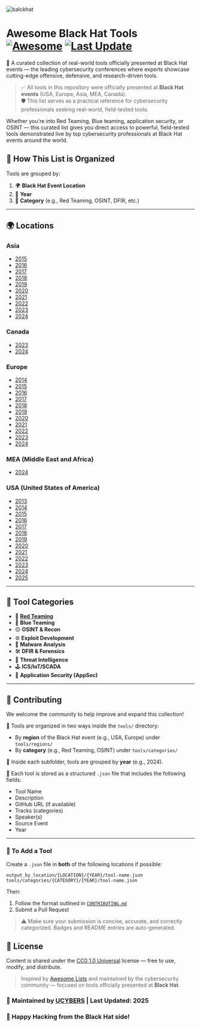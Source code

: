 
![balckhat](https://github.com/user-attachments/assets/de100353-c270-4699-a3dd-4a6713c93ea0)

# Awesome Black Hat Tools [![Awesome](https://awesome.re/badge.svg)](https://awesome.re) [![Last Update](https://img.shields.io/badge/Updated-July%202025-blue)](https://github.com/UCYBERS/Awesome-BlackHat-Tools)

🚀 A curated collection of real-world tools officially presented at Black Hat events — the leading cybersecurity conferences where experts showcase cutting-edge offensive, defensive, and research-driven tools.

> ✅ All tools in this repository were officially presented at **Black Hat events** (USA, Europe, Asia, MEA, Canada).  
> 🛡️ This list serves as a practical reference for cybersecurity professionals seeking real-world, field-tested tools.


Whether you're into Red Teaming, Blue teaming, application security, or OSINT — this curated list gives you direct access to powerful, field-tested tools demonstrated live by top cybersecurity professionals at Black Hat events around the world.

## 📌 How This List is Organized

Tools are grouped by:
1. 🌍 **Black Hat Event Location**  
2. 📅 **Year**
3. 🎯 **Category** (e.g., Red Teaming, OSINT, DFIR, etc.)

---
## 🌍 Locations

### Asia
- [2015](tools/regions/Asia/2015/README.md)
- [2016](tools/regions/Asia/2016/README.md)
- [2017](tools/regions/Asia/2017/README.md)
- [2018](tools/regions/Asia/2018/README.md)
- [2019](tools/regions/Asia/2019/README.md)
- [2020](tools/regions/Asia/2020/README.md)
- [2021](tools/regions/Asia/2021/README.md)
- [2022](tools/regions/Asia/2022/README.md)
- [2023](tools/regions/Asia/2023/README.md)
- [2024](tools/regions/Asia/2024/README.md)

### Canada
- [2023](tools/regions/Canada/2023/README.md)
- [2024](tools/regions/Canada/2024/README.md)

### Europe
- [2014](tools/regions/Europe/2014/README.md)
- [2015](tools/regions/Europe/2015/README.md)
- [2016](tools/regions/Europe/2016/README.md)
- [2017](tools/regions/Europe/2017/README.md)
- [2018](tools/regions/Europe/2018/README.md)
- [2019](tools/regions/Europe/2019/README.md)
- [2020](tools/regions/Europe/2020/README.md)
- [2021](tools/regions/Europe/2021/README.md)
- [2022](tools/regions/Europe/2022/README.md)
- [2023](tools/regions/Europe/2023/README.md)
- [2024](tools/regions/Europe/2024/README.md)

### MEA (Middle East and Africa)
- [2024](tools/regions/MEA/2024/README.md)

### USA (United States of America)
- [2013](tools/regions/USA/2013/README.md)
- [2014](tools/regions/USA/2014/README.md)
- [2015](tools/regions/USA/2015/README.md)
- [2016](tools/regions/USA/2016/README.md)
- [2017](tools/regions/USA/2017/README.md)
- [2018](tools/regions/USA/2018/README.md)
- [2019](tools/regions/USA/2019/README.md)
- [2020](tools/regions/USA/2020/README.md)
- [2021](tools/regions/USA/2021/README.md)
- [2022](tools/regions/USA/2022/README.md)
- [2023](tools/regions/USA/2023/README.md)
- [2024](tools/regions/USA/2024/README.md)
- [2025](tools/regions/USA/2025/README.md)

---

## 🎯 Tool Categories

- 🔴 [**Red Teaming**](https://github.com/UCYBERS/Awesome-BlackHat-Tools/blob/a30cfbc9884e754aeeb44e8b691bbb18246f1216/tools/categories/Red%20Teaming/README.md)
- 🔵 **Blue Teaming**
- 🟡 **OSINT & Recon**
- ⚙️ **Exploit Development**
- 🧪 **Malware Analysis**
- 🛠️ **DFIR & Forensics**
- 🧠 **Threat Intelligence**
- 🕹️ **ICS/IoT/SCADA**
- 🔐 **Application Security (AppSec)**
---

## 🧩 Contributing

We welcome the community to help improve and expand this collection!

📁 Tools are organized in two ways inside the `tools/` directory:
- By **region** of the Black Hat event (e.g., USA, Europe) under `tools/regions/`
- By **category** (e.g., Red Teaming, OSINT) under `tools/categories/`

🧠 Inside each subfolder, tools are grouped by **year** (e.g., 2024).

📝 Each tool is stored as a structured `.json` file that includes the following fields:
- Tool Name  
- Description  
- GitHub URL (if available)  
- Tracks (categories)  
- Speaker(s)  
- Source Event  
- Year

---

### 📄 To Add a Tool

Create a `.json` file in **both** of the following locations if possible:
   ```
   output_by_location/{LOCATION}/{YEAR}/tool-name.json
   tools/categories/{CATEGORY}/{YEAR}/tool-name.json
   ```
Then:

1. Follow the format outlined in [`CONTRIBUTING.md`](CONTRIBUTING.md)  
2. Submit a Pull Request

> ⚠️ Make sure your submission is concise, accurate, and correctly categorized. Badges and README entries are auto-generated.



## 📜 License

Content is shared under the [CC0 1.0 Universal](LICENSE) license — free to use, modify, and distribute.



> Inspired by [Awesome Lists](https://awesome.re) and maintained by the cybersecurity community — focused on tools officially presented at **Black Hat**.



### 🔧 Maintained by [UCYBERS](https://ucybers.com/) | Last Updated: 2025

### 🎩 Happy Hacking from the Black Hat side!

